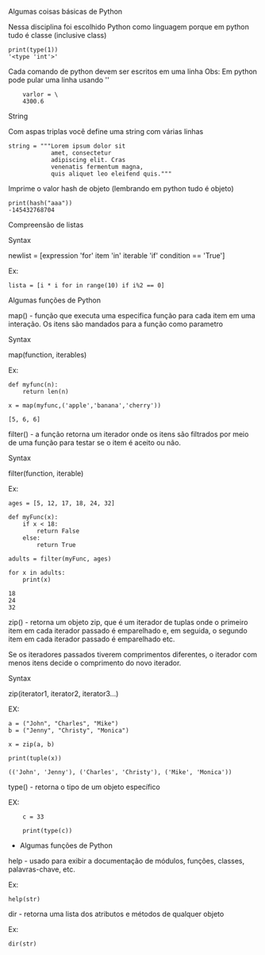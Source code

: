 Algumas coisas básicas de Python

Nessa disciplina foi escolhido Python como linguagem porque em python tudo é classe (inclusive class)

```
print(type(1))
'<type 'int'>'
```

Cada comando de python devem ser escritos em uma linha
Obs: Em python pode pular uma linha usando '\'

```
    varlor = \
    4300.6
```

String

Com aspas triplas você define uma string com várias linhas

```
string = """Lorem ipsum dolor sit
            amet, consectetur
            adipiscing elit. Cras
            venenatis fermentum magna,
            quis aliquet leo eleifend quis."""
```


Imprime o valor hash de objeto
(lembrando em python tudo é objeto)
```
print(hash("aaa"))
-145432768704
```

Compreensão de listas

Syntax

newlist = [expression 'for' item 'in' iterable 'if' condition == 'True']

Ex:
```
lista = [i * i for in range(10) if i%2 == 0]
```

Algumas funções de Python

map() - função que executa uma especifica função para cada item em uma interação. Os itens são mandados para a função como parametro

Syntax

map(function, iterables)

Ex:
```
def myfunc(n):
    return len(n)

x = map(myfunc,('apple','banana','cherry'))

[5, 6, 6]
```

filter() - a função retorna um iterador onde os itens são filtrados por meio de uma função para testar se o item é aceito ou não.

Syntax

filter(function, iterable)

Ex:
```
ages = [5, 12, 17, 18, 24, 32]

def myFunc(x):
    if x < 18:
        return False
    else:
        return True

adults = filter(myFunc, ages)

for x in adults:
    print(x)

18
24
32
```

zip() - retorna um objeto zip, que é um iterador de tuplas onde o primeiro item em cada iterador passado é emparelhado e, em seguida, o segundo item em cada iterador passado é emparelhado etc.

Se os iteradores passados tiverem comprimentos diferentes, o iterador com menos itens decide o comprimento do novo iterador.

Syntax

zip(iterator1, iterator2, iterator3...)

EX:
```
a = ("John", "Charles", "Mike")
b = ("Jenny", "Christy", "Monica")

x = zip(a, b)

print(tuple(x))

(('John', 'Jenny'), ('Charles', 'Christy'), ('Mike', 'Monica'))
```

type() - retorna o tipo de um objeto específico

EX:
```
    c = 33

    print(type(c))
```

+ Algumas funções de Python

help - usado para exibir a documentação de módulos, funções, classes, palavras-chave, etc.

Ex:
```
help(str)
```

dir - retorna uma lista dos atributos e métodos de qualquer objeto

Ex:
```
dir(str)
```